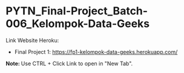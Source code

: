 # PYTN_Final-Project_Batch-006_Kelompok-Data-Geeks

Link Website Heroku:
- Final Project 1: https://fp1-kelompok-data-geeks.herokuapp.com/

<b>Note: </b> Use CTRL + Click Link to open in "New Tab".
